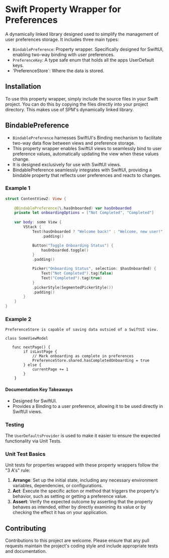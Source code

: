 # Swift Property Wrapper for Preferences

A dynamically linked library designed used to simplify the management of user preferences storage. It includes three main types:

- `BindablePreference`: Property wrapper. Specifically designed for SwiftUI, enabling two-way binding with user preferences.
- `PreferenceKey`: A type safe enum that holds all the apps UserDefault keys. 
- 'PreferenceStore`: Where the data is stored. 

## Installation

To use this property wrapper, simply include the source files in your Swift project. You can do this by copying the files directly into your project directory.
This makes use of SPM's dynamically linked library.


## BindablePreference

- `BindablePreference` harnesses SwiftUI's Binding mechanism to facilitate two-way data flow between views and preference storage.
- This property wrapper enables SwiftUI views to seamlessly bind to user preference values, automatically updating the view when these values change.
- It is designed exclusively for use with SwiftUI views.
- BindablePreference seamlessly integrates with SwiftUI, providing a bindable property that reflects user preferences and reacts to changes.

### Example 1

```swift
struct ContentView2: View {
    
    @BindablePreference(\.hasOnboarded) var hasOnboarded
    private let onboardingOptions = ["Not Completed", "Completed"]
    
    var body: some View {
        VStack {
            Text(hasOnboarded ? "Welcome back!" : "Welcome, new user!")
                .padding()

            Button("Toggle Onboarding Status") {
                hasOnboarded.toggle()
            }
            .padding()

            Picker("Onboarding Status", selection: $hasOnboarded) {
                Text("Not Completed").tag(false)
                Text("Completed").tag(true)
            }
            .pickerStyle(SegmentedPickerStyle())
            .padding()
        }
    }
}
```

### Example 2
    PreferenceStore is capable of saving data outsied of a SwiftUI view. 

```
class SomeViewModel

   func nextPage() {
        if isLastPage {
            // Mark onboarding as complete in preferences
            PreferenceStore.shared.hasCompletedOnboarding = true
        } else {
            currentPage += 1
        }
    }
```    

#### Documentation Key Takeaways

- Designed for SwiftUI.
- Provides a Binding to a user preference, allowing it to be used directly in SwiftUI views.

### Testing

The `UserDefaultsProvider` is used to make it easier to ensure the expected functionality via Unit Tests.

### Unit Test Basics

Unit tests for properties wrapped with these property wrappers follow the "3 A's" rule:

1. **Arrange**: Set up the initial state, including any necessary environment variables, dependencies, or configurations.
2. **Act**: Execute the specific action or method that triggers the property's behavior, such as setting or getting a preference value.
3. **Assert**: Verify the expected outcome by asserting that the property behaves as intended, either by directly examining its value or by checking the effect it has on your application.

## Contributing

Contributions to this project are welcome. Please ensure that any pull requests maintain the project's coding style and include appropriate tests and documentation.
